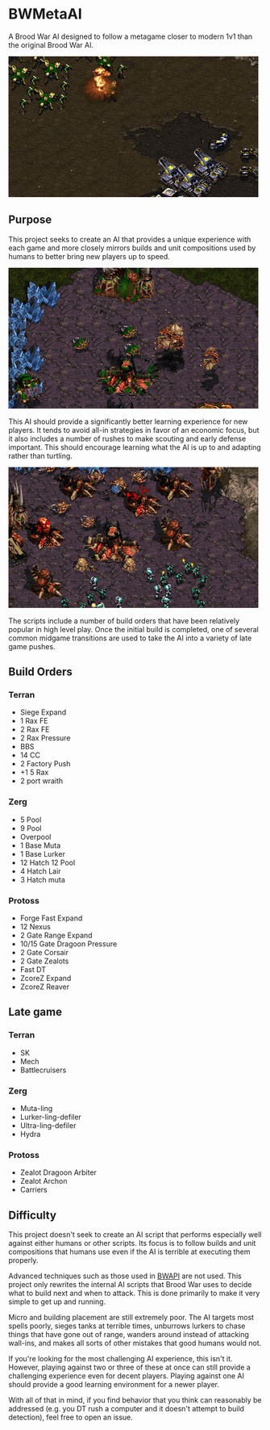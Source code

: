 BWMetaAI
========

A Brood War AI designed to follow a metagame closer to modern 1v1 than the original Brood War AI.

![Zeal Goon vs Mech](screenshots/zeal_goon_tank.png)

Purpose
--------

This project seeks to create an AI that provides a unique experience with each game and more closely mirrors builds and unit compositions used by humans to better bring new players up to speed.

![Muta Harass](screenshots/muta_harass.png)

This AI should provide a significantly better learning experience for new players. It tends to avoid all-in strategies in favor of an economic focus, but it also includes a number of rushes to make scouting and early defense important. This should encourage learning what the AI is up to and adapting rather than turtling.

![Large bio attack](screenshots/marines_sunkens.png)

The scripts include a number of build orders that have been relatively popular in high level play. Once the initial build is completed, one of several common midgame transitions are used to take the AI into a variety of late game pushes.

Build Orders
------------
 
### Terran

* Siege Expand
* 1 Rax FE
* 2 Rax FE
* 2 Rax Pressure
* BBS
* 14 CC
* 2 Factory Push
* +1 5 Rax
* 2 port wraith

### Zerg
 
* 5 Pool
* 9 Pool
* Overpool
* 1 Base Muta
* 1 Base Lurker
* 12 Hatch 12 Pool
* 4 Hatch Lair
* 3 Hatch muta

### Protoss

* Forge Fast Expand
* 12 Nexus
* 2 Gate Range Expand
* 10/15 Gate Dragoon Pressure
* 2 Gate Corsair
* 2 Gate Zealots
* Fast DT
* ZcoreZ Expand
* ZcoreZ Reaver

Late game 
---------

### Terran

* SK
* Mech
* Battlecruisers

### Zerg

* Muta-ling
* Lurker-ling-defiler
* Ultra-ling-defiler
* Hydra

### Protoss

* Zealot Dragoon Arbiter
* Zealot Archon
* Carriers

Difficulty
----------

This project doesn't seek to create an AI script that performs especially well against either humans or other scripts. Its focus is to follow builds and unit compositions that humans use even if the AI is terrible at executing them properly. 

Advanced techniques such as those used in [BWAPI](https://github.com/bwapi/bwapi) are not used. This project only rewrites the internal AI scripts that Brood War uses to decide what to build next and when to attack. This is done primarily to make it very simple to get up and running.

Micro and building placement are still extremely poor. The AI targets most spells poorly, sieges tanks at terrible times, unburrows lurkers to chase things that have gone out of range, wanders around instead of attacking wall-ins, and makes all sorts of other mistakes that good humans would not.

If you're looking for the most challenging AI experience, this isn't it. However, playing against two or three of these at once can still provide a challenging experience even for decent players. Playing against one AI should provide a good learning environment for a newer player.

With all of that in mind, if you find behavior that you think can reasonably be addressed (e.g. you DT rush a computer and it doesn't attempt to build detection), feel free to open an issue.
